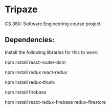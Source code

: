 # Tripaze

CS 360: Software Engineering course project

## Dependencies:
Install the following libraries for this to work:

npm install react-router-dom

npm install redux react-redux

npm install redux-thunk

npm install firebase

npm install react-redux-firebase redux-firestore
